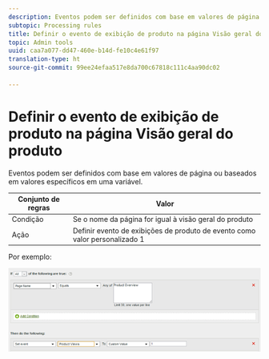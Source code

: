```yaml
---
description: Eventos podem ser definidos com base em valores de página ou baseados em valores específicos em uma variável.
subtopic: Processing rules
title: Definir o evento de exibição de produto na página Visão geral do produto
topic: Admin tools
uuid: caa7a077-dd47-460e-b14d-fe10c4e61f97
translation-type: ht
source-git-commit: 99ee24efaa517e8da700c67818c111c4aa90dc02

---
```



# Definir o evento de exibição de produto na página Visão geral do produto

Eventos podem ser definidos com base em valores de página ou baseados em valores específicos em uma variável.

| Conjunto de regras | Valor |
|---|---|
| Condição | Se o nome da página for igual à visão geral do produto |
| Ação | Definir evento de exibições de produto de evento como valor personalizado 1 |

Por exemplo:

![](assets/set-product-view-event.png)

